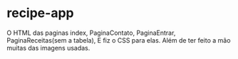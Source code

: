 # recipe-app
O HTML das paginas index, PaginaContato, PaginaEntrar, PaginaReceitas(sem a tabela), E fiz o CSS para elas. Além de ter feito a mão muitas das imagens usadas.